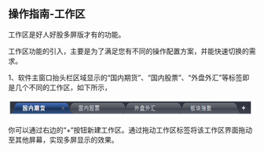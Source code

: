 ## 操作指南-工作区

工作区是好人好股多屏版才有的功能。

工作区功能的引入，主要是为了满足您有不同的操作配置方案，并能快速切换的需求。

1、软件主窗口抬头栏区域显示的“国内期货”、“国内股票”、“外盘外汇”等标签即是几个不同的工作区，如下所示， 

![blob.png ](/assets/1721.png)

你可以通过右边的“+“按钮新建工作区。通过拖动工作区标签将该工作区界面拖动至其他屏幕，实现多屏显示的效果。

